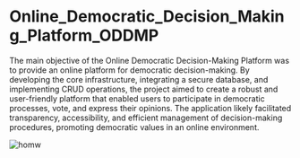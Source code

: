 # Online_Democratic_Decision_Making_Platform_ODDMP

The main objective of the Online Democratic Decision-Making Platform was to provide an online platform for democratic decision-making. By developing the core infrastructure, integrating a secure database, and implementing CRUD operations, the project aimed to create a robust and user-friendly platform that enabled users to participate in democratic processes, vote, and express their opinions. The application likely facilitated transparency, accessibility, and efficient management of decision-making procedures, promoting democratic values in an online environment.

![homw](https://github.com/R4hul04/Online_Democratic_Decision_Making_Platform_ODDMP/assets/78637928/08f007f7-849e-4edc-962e-f52eb1820517)


